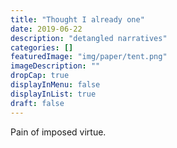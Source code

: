 ```yaml
---
title: "Thought I already one"
date: 2019-06-22
description: "detangled narratives"
categories: []
featuredImage: "img/paper/tent.png"
imageDescription: ""
dropCap: true
displayInMenu: false
displayInList: true
draft: false
---
```


Pain of imposed virtue.  